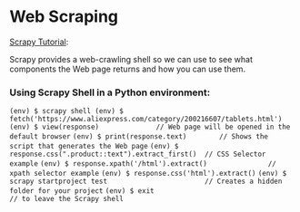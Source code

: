 # Web Scraping

[Scrapy Tutorial](https://www.datacamp.com/community/tutorials/making-web-crawlers-scrapy-python):

Scrapy provides a web-crawling shell so we can use to see what components the Web page returns and how you can use them.

### Using Scrapy Shell in a Python environment:
`(env) $ scrapy shell
(env) $ fetch('https://www.aliexpress.com/category/200216607/tablets.html')`
`(env) $ view(response)              // Web page will be opened in the default browser`
`(env) $ print(response.text)        // Shows the script that generates the Web page`
`(env) $ response.css(".product::text").extract_first()  // CSS Selector example`
`(env) $ response.xpath('/html').extract()               // xpath selector example`
`(env) $ response.css('html').extract()`
`(env) $ scrapy startproject test                        // Creates a hidden folder for your project`
`(env) $ exit                                            // to leave the Scrapy shell`
